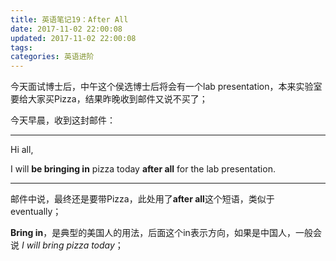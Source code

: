 ```yaml
---
title: 英语笔记19：After All
date: 2017-11-02 22:00:08
updated: 2017-11-02 22:00:08
tags:
categories: 英语进阶
---
```


今天面试博士后，中午这个侯选博士后将会有一个lab presentation，本来实验室要给大家买Pizza，结果昨晚收到邮件又说不买了；

今天早晨，收到这封邮件：

---
Hi all,

I will **be bringing in** pizza today **after all** for the lab presentation.

---

邮件中说，最终还是要带Pizza，此处用了**after all**这个短语，类似于eventually；

**Bring in**，是典型的美国人的用法，后面这个in表示方向，如果是中国人，一般会说 *I will bring pizza today*；